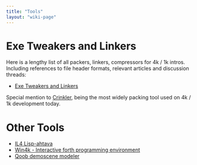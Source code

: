 ```yaml
---
title: "Tools"
layout: "wiki-page"
---
```


# Exe Tweakers and Linkers

Here is a lengthy list of all packers, linkers, compressors for 4k / 1k intros. Including references to file header formats, relevant articles and discussion threads:

* [Exe Tweakers and Linkers](exe-tweakers-and-linkers)

Special mention to [Crinkler](crinkler), being the most widely packing tool used on 4k / 1k development today.

# Other Tools

* [IL4 Lisp-ahtava](il4-lisp-ahtava)
* [Win4k - Interactive forth programming environment](http://neoscientists.org/~plex/win4k/index.html)
* [Qoob demoscene modeler](http://qoob.weebly.com/)
